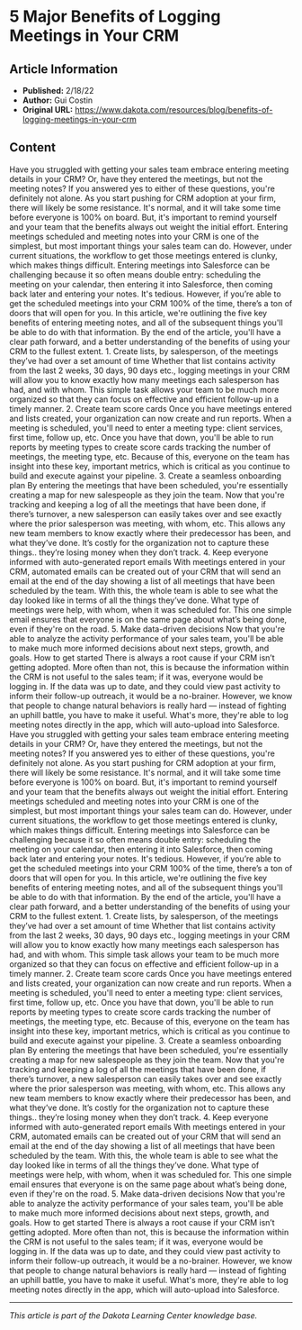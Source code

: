 # 5 Major Benefits of Logging Meetings in Your CRM

## Article Information
- **Published:** 2/18/22
- **Author:** Gui Costin
- **Original URL:** https://www.dakota.com/resources/blog/benefits-of-logging-meetings-in-your-crm

## Content

Have you struggled with getting your sales team embrace entering meeting details in your CRM? Or, have they entered the meetings, but not the meeting notes? If you answered yes to either of these questions, you're definitely not alone. As you start pushing for CRM adoption at your firm, there will likely be some resistance. It's normal, and it will take some time before everyone is 100% on board. But, it's important to remind yourself and your team that the benefits always out weight the initial effort. Entering meetings scheduled and meeting notes into your CRM is one of the simplest, but most important things your sales team can do. However, under current situations, the workflow to get those meetings entered is clunky, which makes things difficult. Entering meetings into Salesforce can be challenging because it so often means double entry: scheduling the meeting on your calendar, then entering it into Salesforce, then coming back later and entering your notes. It's tedious. However, if you’re able to get the scheduled meetings into your CRM 100% of the time, there’s a ton of doors that will open for you. In this article, we're outlining the five key benefits of entering meeting notes, and all of the subsequent things you'll be able to do with that information. By the end of the article, you'll have a clear path forward, and a better understanding of the benefits of using your CRM to the fullest extent. 1. Create lists, by salesperson, of the meetings they’ve had over a set amount of time Whether that list contains activity from the last 2 weeks, 30 days, 90 days etc., logging meetings in your CRM will allow you to know exactly how many meetings each salesperson has had, and with whom. This simple task allows your team to be much more organized so that they can focus on effective and efficient follow-up in a timely manner. 2. Create team score cards Once you have meetings entered and lists created, your organization can now create and run reports. When a meeting is scheduled, you'll need to enter a meeting type: client services, first time, follow up, etc. Once you have that down, you'll be able to run reports by meeting types to create score cards tracking the number of meetings, the meeting type, etc. Because of this, everyone on the team has insight into these key, important metrics, which is critical as you continue to build and execute against your pipeline. 3. Create a seamless onboarding plan By entering the meetings that have been scheduled, you're essentially creating a map for new salespeople as they join the team. Now that you're tracking and keeping a log of all the meetings that have been done, if there’s turnover, a new salesperson can easily takes over and see exactly where the prior salesperson was meeting, with whom, etc. This allows any new team members to know exactly where their predecessor has been, and what they’ve done. It’s costly for the organization not to capture these things.. they’re losing money when they don’t track. 4. Keep everyone informed with auto-generated report emails With meetings entered in your CRM, automated emails can be created out of your CRM that will send an email at the end of the day showing a list of all meetings that have been scheduled by the team. With this, the whole team is able to see what the day looked like in terms of all the things they’ve done. What type of meetings were help, with whom, when it was scheduled for. This one simple email ensures that everyone is on the same page about what’s being done, even if they're on the road. 5. Make data-driven decisions Now that you're able to analyze the activity performance of your sales team, you'll be able to make much more informed decisions about next steps, growth, and goals. How to get started There is always a root cause if your CRM isn’t getting adopted. More often than not, this is because the information within the CRM is not useful to the sales team; if it was, everyone would be logging in. If the data was up to date, and they could view past activity to inform their follow-up outreach, it would be a no-brainer. However, we know that people to change natural behaviors is really hard — instead of fighting an uphill battle, you have to make it useful. What's more, they're able to log meeting notes directly in the app, which will auto-upload into Salesforce. Have you struggled with getting your sales team embrace entering meeting details in your CRM? Or, have they entered the meetings, but not the meeting notes? If you answered yes to either of these questions, you're definitely not alone. As you start pushing for CRM adoption at your firm, there will likely be some resistance. It's normal, and it will take some time before everyone is 100% on board. But, it's important to remind yourself and your team that the benefits always out weight the initial effort. Entering meetings scheduled and meeting notes into your CRM is one of the simplest, but most important things your sales team can do. However, under current situations, the workflow to get those meetings entered is clunky, which makes things difficult. Entering meetings into Salesforce can be challenging because it so often means double entry: scheduling the meeting on your calendar, then entering it into Salesforce, then coming back later and entering your notes. It's tedious. However, if you’re able to get the scheduled meetings into your CRM 100% of the time, there’s a ton of doors that will open for you. In this article, we're outlining the five key benefits of entering meeting notes, and all of the subsequent things you'll be able to do with that information. By the end of the article, you'll have a clear path forward, and a better understanding of the benefits of using your CRM to the fullest extent. 1. Create lists, by salesperson, of the meetings they’ve had over a set amount of time Whether that list contains activity from the last 2 weeks, 30 days, 90 days etc., logging meetings in your CRM will allow you to know exactly how many meetings each salesperson has had, and with whom. This simple task allows your team to be much more organized so that they can focus on effective and efficient follow-up in a timely manner. 2. Create team score cards Once you have meetings entered and lists created, your organization can now create and run reports. When a meeting is scheduled, you'll need to enter a meeting type: client services, first time, follow up, etc. Once you have that down, you'll be able to run reports by meeting types to create score cards tracking the number of meetings, the meeting type, etc. Because of this, everyone on the team has insight into these key, important metrics, which is critical as you continue to build and execute against your pipeline. 3. Create a seamless onboarding plan By entering the meetings that have been scheduled, you're essentially creating a map for new salespeople as they join the team. Now that you're tracking and keeping a log of all the meetings that have been done, if there’s turnover, a new salesperson can easily takes over and see exactly where the prior salesperson was meeting, with whom, etc. This allows any new team members to know exactly where their predecessor has been, and what they’ve done. It’s costly for the organization not to capture these things.. they’re losing money when they don’t track. 4. Keep everyone informed with auto-generated report emails With meetings entered in your CRM, automated emails can be created out of your CRM that will send an email at the end of the day showing a list of all meetings that have been scheduled by the team. With this, the whole team is able to see what the day looked like in terms of all the things they’ve done. What type of meetings were help, with whom, when it was scheduled for. This one simple email ensures that everyone is on the same page about what’s being done, even if they're on the road. 5. Make data-driven decisions Now that you're able to analyze the activity performance of your sales team, you'll be able to make much more informed decisions about next steps, growth, and goals. How to get started There is always a root cause if your CRM isn’t getting adopted. More often than not, this is because the information within the CRM is not useful to the sales team; if it was, everyone would be logging in. If the data was up to date, and they could view past activity to inform their follow-up outreach, it would be a no-brainer. However, we know that people to change natural behaviors is really hard — instead of fighting an uphill battle, you have to make it useful. What's more, they're able to log meeting notes directly in the app, which will auto-upload into Salesforce.

---

*This article is part of the Dakota Learning Center knowledge base.*